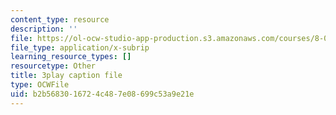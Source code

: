 ```yaml
---
content_type: resource
description: ''
file: https://ol-ocw-studio-app-production.s3.amazonaws.com/courses/8-01sc-classical-mechanics-fall-2016/b2b5683016724c487e08699c53a9e21e_bX4liSWB4Gk.srt
file_type: application/x-subrip
learning_resource_types: []
resourcetype: Other
title: 3play caption file
type: OCWFile
uid: b2b56830-1672-4c48-7e08-699c53a9e21e
---
```

